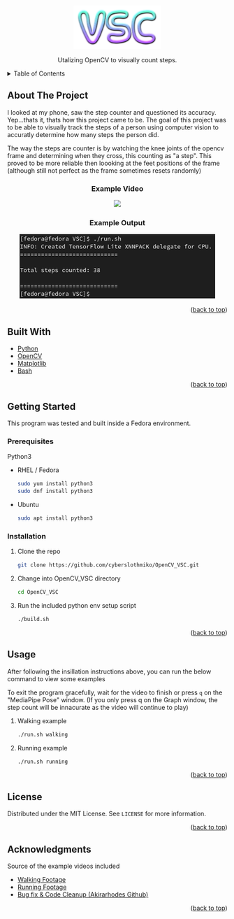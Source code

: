 <div id="top"></div>

<!-- PROJECT LOGO -->
<br />
<div align="center">
  <a href="https://github.com/cyberslothmiko/OpenCV_VSC">
    <img src="images/Logo.png" alt="Logo" width="200" height="99">
  </a>
  <p align="center">
    Utalizing OpenCV to visually count steps.
  </p>
</div>



<!-- TABLE OF CONTENTS -->
<details>
  <summary>Table of Contents</summary>
  <ol>
    <li>
      <a href="#about-the-project">About The Project</a>
      <ul>
        <li><a href="#built-with">Built With</a></li>
      </ul>
    </li>
    <li>
      <a href="#getting-started">Getting Started</a>
      <ul>
        <li><a href="#prerequisites">Prerequisites</a></li>
        <li><a href="#installation">Installation</a></li>
      </ul>
    </li>
    <li><a href="#usage">Usage</a></li>
    <li><a href="#license">License</a></li>
    <li><a href="#acknowledgments">Acknowledgments</a></li>
  </ol>
</details>


<!-- ABOUT THE PROJECT -->
## About The Project

I looked at my phone, saw the step counter and questioned its accuracy. Yep...thats it, thats how this project came to be. The goal of this project was to be able to visually track the steps of a person using computer vision to accuratly determine how many steps the person did.

The way the steps are counter is by watching the knee joints of the opencv frame and determining when they cross, this counting as "a step". This proved to be more reliable then loooking at the feet positions of the frame (although still not perfect as the frame sometimes resets randomly)

<div align="center"><h3>Example Video</h3></div>
<div align="center">

![](images/Example.gif)
</div>
<div align="center"><h3>Example Output</h3></div>
<div align="center">
  <img src="images/Output.png" alt="Logo" width="448" height="147">
</div>

<p align="right">(<a href="#top">back to top</a>)</p>


## Built With

* [Python](https://www.python.org/)
* [OpenCV](https://opencv.org/)
* [Matplotlib](https://matplotlib.org/)
* [Bash](https://www.gnu.org/software/bash/)

<p align="right">(<a href="#top">back to top</a>)</p>


<!-- GETTING STARTED -->
## Getting Started

This program was tested and built inside a Fedora environment.
### Prerequisites
Python3
* RHEL / Fedora
  ```sh
  sudo yum install python3
  sudo dnf install python3
  ```
* Ubuntu
  ```sh
  sudo apt install python3
  ```

### Installation

1. Clone the repo
   ```bash
   git clone https://github.com/cyberslothmiko/OpenCV_VSC.git
   ```
2. Change into OpenCV_VSC directory
   ```bash
   cd OpenCV_VSC
   ```
3. Run the included python env setup script
   ```bash
   ./build.sh
   ```

<p align="right">(<a href="#top">back to top</a>)</p>


<!-- USAGE EXAMPLES -->
## Usage

After following the insillation instructions above, you can run the below command to view some examples

To exit the program gracefully, wait for the video to finish or press `q` on the "MediaPipe Pose" window. (If you only press q on the Graph window, the step count will be innacurate as the video will continue to play)

1. Walking example
   ```bash
   ./run.sh walking
   ```
2. Running example
   ```bash
   ./run.sh running
   ```

<p align="right">(<a href="#top">back to top</a>)</p>


<!-- LICENSE -->
## License

Distributed under the MIT License. See `LICENSE` for more information.

<p align="right">(<a href="#top">back to top</a>)</p>


<!-- ACKNOWLEDGMENTS -->
## Acknowledgments

Source of the example videos included
* [Walking Footage](https://www.youtube.com/watch?v=tBNqEwcvYjU)
* [Running Footage](https://www.youtube.com/watch?v=yzc-qsGEoB0)
* [Bug fix & Code Cleanup (Akirarhodes Github)](https://github.com/akirarhodes/) 

<p align="right">(<a href="#top">back to top</a>)</p>
